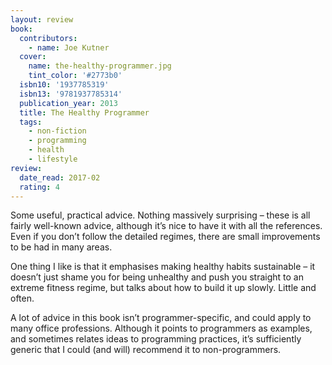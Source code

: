 ```yaml
---
layout: review
book:
  contributors:
    - name: Joe Kutner
  cover:
    name: the-healthy-programmer.jpg
    tint_color: '#2773b0'
  isbn10: '1937785319'
  isbn13: '9781937785314'
  publication_year: 2013
  title: The Healthy Programmer
  tags:
    - non-fiction
    - programming
    - health
    - lifestyle
review:
  date_read: 2017-02
  rating: 4
---
```


Some useful, practical advice. Nothing massively surprising – these is all fairly well-known advice, although it’s nice to have it with all the references. Even if you don’t follow the detailed regimes, there are small improvements to be had in many areas.

One thing I like is that it emphasises making healthy habits sustainable – it doesn’t just shame you for being unhealthy and push you straight to an extreme fitness regime, but talks about how to build it up slowly. Little and often.

A lot of advice in this book isn’t programmer-specific, and could apply to many office professions. Although it points to programmers as examples, and sometimes relates ideas to programming practices, it’s sufficiently generic that I could (and will) recommend it to non-programmers.
